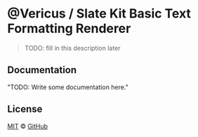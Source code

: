 # @Vericus / Slate Kit Basic Text Formatting Renderer

> TODO: fill in this description later

## Documentation

<!-- %docs
title: Slate Kit Basic Text Formatting Renderer
-->

"TODO: Write some documentation here."

<!-- %enddocs -->

## License

[MIT](./LICENSE.txt) &copy; [GitHub](https://github.com/)
